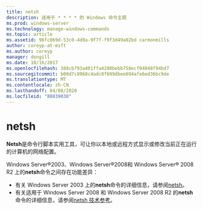 ```yaml
---
title: netsh
description: 适用于 * * * * 的 Windows 命令主题
ms.prod: windows-server
ms.technology: manage-windows-commands
ms.topic: article
ms.assetid: 96fc069d-53c0-4d0a-9f7f-f9f3d49a02bd carmonmills
author: coreyp-at-msft
ms.author: coreyp
manager: dongill
ms.date: 10/16/2017
ms.openlocfilehash: 388cb793a401ffa4280bebb758ecf04048f94bd7
ms.sourcegitcommit: b00d7c8968c4adc8f699dbee694afe6ed36bc9de
ms.translationtype: MT
ms.contentlocale: zh-CN
ms.lasthandoff: 04/08/2020
ms.locfileid: "80839030"
---
```

# <a name="netsh"></a>netsh



**Netsh**是命令行脚本实用工具，可让你以本地或远程方式显示或修改当前正在运行的计算机的网络配置。

Windows Server®2003、Windows Server®2008和 Windows Server® 2008 R2 上的**netsh**命令之间存在功能差异：
-   有关 Windows Server 2003 上的**netsh**命令的详细信息，请参阅[netsh](https://technet.microsoft.com/library/cc779693(v=ws.10).aspx)。
-   有关适用于 Windows Server 2008 和 Windows Server 2008 R2 的**netsh**命令的详细信息，请参阅[netsh 技术参考](https://technet.microsoft.com/library/cc754753(v=ws.10).aspx)。